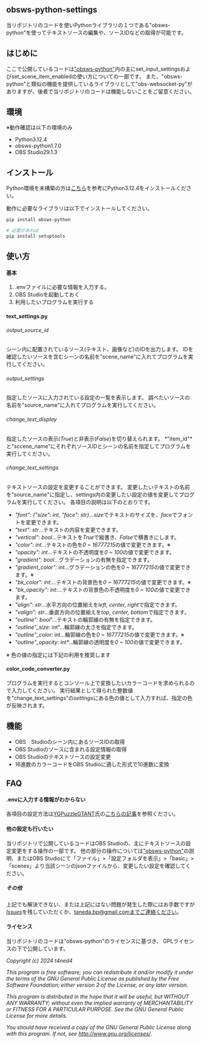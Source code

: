 ## obsws-python-settings
当リポジトリのコードを使いPythonライブラリの１つである"obsws-python"を使ってテキストソースの編集や、ソースIDなどの取得が可能です。

## はじめに
ここで公開しているコードは["obsws-python"](https://pypi.org/project/obsws-python/1.1.0/#description)内の主にset_input_settingsおよびset_scene_item_enabledの使い方についての一部です。
また、"obsws-python"と類似の機能を提供しているライブラリとして"obs-websocket-py"がありますが、後者で当リポジトリのコードは機能しないことをご留意ください。

## 環境
※動作確認は以下の環境のみ
* Python3.12.4
* obsws-python1.7.0
* OBS Studio29.1.3

## インストール

Python環境を未構築の方は[こちら](https://www.python.jp/install/windows/install.html)を参考にPython3.12.4をインストールください。

動作に必要なライブラリは以下でインストールしてください。
```bash
pip install obsws-python

# 必要があれば
pip install setuptools
```

## 使い方

#### 基本
1. .envファイルに必要な情報を入力する。
2. OBS Studioを起動しておく
3. 利用したいプログラムを実行する

#### text_settings.py
###### output_source_id
シーン内に配置されているソース(テキスト、画像など)のIDを出力します。
IDを確認したいソースを含むシーンの名前を"scene_name"に入れてプログラムを実行してください。

###### output_settings
指定したソースに入力されている設定の一覧を表示します。
調べたいソースの名前を"source_name"に入れてプログラムを実行してください。

###### change_text_display
指定したソースの表示(*True*)と非表示(*False*)を切り替えられます。
*"item_id"*と"sccene_name"にそれぞれソースIDとシーンの名前を指定してプログラムを実行してください。

###### change_text_settings
テキストソースの設定を変更することができます。
変更したいテキストの名前を"source_name"に指定し、settings内の変更したい設定の値を変更してプログラムを実行してください。
各項目の説明は以下のとおりです。

* *"font": {"size": int, "face": str}*...*size*でテキストのサイズを、*face*でフォントを変更できます。
* *"text": str*...テキストの内容を変更できます。
* *"vertical": bool*...テキストを*True*で縦書き、*False*で横書きにします。
* *"color": int*...テキストの色を*0 ~ 16777215*の値で変更できます。※
* *"opacity": int*...テキストの不透明度を*0 ~ 100*の値で変更できます。
* *"gradient": bool*...グラデーションの有無を指定できます。
* *"gradient_color": int*...グラデーションの色を*0 ~ 16777215*の値で変更できます。※
* *"bk_color": int*:...テキストの背景色を*0 ~ 16777215*の値で変更できます。※
* *"bk_opacity": int*:...テキストの背景色の不透明度を*0 ~ 100*の値で変更できます。
* *"align": str*...水平方向の位置揃えを*left, center, right*で指定できます。
* *"valign": str*...垂直方向の位置揃えを*top, center, bottom*で指定できます。
* *"outline": bool*"...テキストの輪郭線の有無を指定できます。
* *"outline"_size*: int"...輪郭線の太さを指定できます。
* *"outline"_color*: int...輪郭線の色を*0 ~ 16777215*の値で変更できます。※
* *"outline"_opacity*: int*...輪郭線の透明度を*0 ~ 100*の値で変更できます。

※ 色の値の指定には下記の利用を推奨します

#### color_code_converter.py
プログラムを実行するとコンソール上で変換したいカラーコードを求められるので入力してください。
実行結果として得られた整数値を"change_text_settings"の*settings*にある色の値として入力すれば、指定の色が反映されます。

## 機能
* OBS　Studioのシーン内にあるソースIDの取得
* OBS Studioのソースに含まれる設定情報の取得
* OBS Studioのテキストソースの設定変更
* 16進数のカラーコードをOBS Studioに適した形式で10進数に変換

## FAQ
#### .envに入力する情報がわからない
各項目の設定方法は[YGPuzzleGTANT](https://x.com/roiyaruRIZ)氏の[こちらの記事](https://note.com/213414)を参照ください。

#### 他の設定も行いたい
当リポジトリで公開しているコードはOBS Studioの、主にテキストソースの設定変更をする操作の一部です。
他の部分の操作については["obsws-python"](https://pypi.org/project/obsws-python/1.1.0/#description)の説明、またはOBS Studioにて「ファイル」>「設定フォルダを表示」>「basic」>「scenes」より当該シーンのjsonファイルから、変更したい設定を確認してください。

##### その他
上記でも解決できない、または上記にはない問題が発生した際にはお手数ですが[*Issues*](https://github.com/t4ned4/create-aituber/issues)を残していただくか、taneda.bp@gmail.comまでご連絡ください。

#### ライセンス

当リポジトリのコードは"obsws-python"のライセンスに基づき、
GPLライセンスの下で公開しています。

*Copyright (c) 2024 t4ned4*

*This program is free software; you can redistribute it and/or*
*modify it under the terms of the GNU General Public License*
*as published by the Free Software Foundation; either version 2*
*of the License, or any later version.*

*This program is distributed in the hope that it will be useful,*
*but WITHOUT ANY WARRANTY; without even the implied warranty of*
*MERCHANTABILITY or FITNESS FOR A PARTICULAR PURPOSE. See the*
*GNU General Public License for more details.*

*You should have received a copy of the GNU General Public License*
*along with this program. If not, see http://www.gnu.org/licenses/.*

